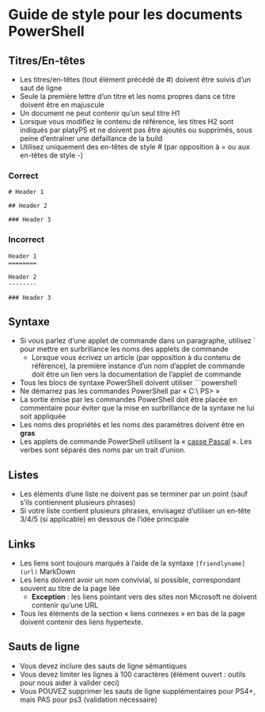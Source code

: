 # <a name="style-guide-for-powershell-docs"></a>Guide de style pour les documents PowerShell


## <a name="titlesheadings"></a>Titres/En-têtes

* Les titres/en-têtes (tout élément précédé de \#) doivent être suivis d’un saut de ligne
* Seule la première lettre d’un titre et les noms propres dans ce titre doivent être en majuscule
* Un document ne peut contenir qu’un seul titre H1
* Lorsque vous modifiez le contenu de référence, les titres H2 sont indiqués par platyPS et ne doivent pas être ajoutés ou supprimés, sous peine d’entraîner une défaillance de la build
* Utilisez uniquement des en-têtes de style \# (par opposition à = ou aux en-têtes de style \-)

### <a name="correct"></a>Correct

```
# Header 1

## Header 2

### Header 3

```

### <a name="incorrect"></a>Incorrect

```
Header 1
========

Header 2
--------

### Header 3
```

## <a name="syntax"></a>Syntaxe

* Si vous parlez d’une applet de commande dans un paragraphe, utilisez \` pour mettre en surbrillance les noms des applets de commande
  * Lorsque vous écrivez un article (par opposition à du contenu de référence), la première instance d’un nom d’applet de commande doit être un lien vers la documentation de l’applet de commande
* Tous les blocs de syntaxe PowerShell doivent utiliser &#96;&#96;&#96;powershell
* Ne démarrez pas les commandes PowerShell par « C:\ PS> »
* La sortie émise par les commandes PowerShell doit être placée en commentaire pour éviter que la mise en surbrillance de la syntaxe ne lui soit appliquée
* Les noms des propriétés et les noms des paramètres doivent être en **gras**
* Les applets de commande PowerShell utilisent la « [casse Pascal](https://en.wikipedia.org/wiki/PascalCase) ». Les verbes sont séparés des noms par un trait d’union.

## <a name="lists"></a>Listes

* Les éléments d’une liste ne doivent pas se terminer par un point (sauf s’ils contiennent plusieurs phrases)
* Si votre liste contient plusieurs phrases, envisagez d’utiliser un en-tête 3/4/5 (si applicable) en dessous de l’idée principale

## <a name="links"></a>Links

* Les liens sont toujours marqués à l’aide de la syntaxe `[friendlyname](url)` MarkDown
* Les liens doivent avoir un nom convivial, si possible, correspondant souvent au titre de la page liée
  * **Exception** : les liens pointant vers des sites non Microsoft ne doivent contenir qu’une URL
* Tous les éléments de la section « liens connexes » en bas de la page doivent contenir des liens hypertexte. 

## <a name="line-breaks"></a>Sauts de ligne

* Vous devez inclure des sauts de ligne sémantiques
* Vous devez limiter les lignes à 100 caractères (élément ouvert : outils pour nous aider à valider ceci)
* Vous POUVEZ supprimer les sauts de ligne supplémentaires pour PS4+, mais PAS pour ps3 (validation nécessaire)
